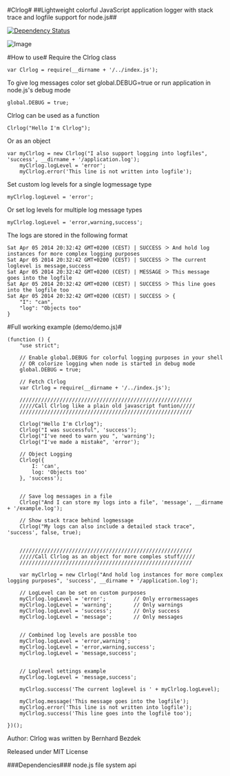 #Clrlog#
##Lightweight colorful JavaScript application logger with stack trace and logfile support for node.js##

[![Dependency Status](https://gemnasium.com/BernhardBezdek/clrlog.svg)](https://gemnasium.com/BernhardBezdek/clrlog)

![Image](https://raw.githubusercontent.com/BernhardBezdek/Clrlog/master/previews/example_output.png "Example output")

#How to use#
Require the Clrlog class

    var Clrlog = require(__dirname + '/../index.js');

To give log messages color set global.DEBUG=true or run application in node.js's debug mode

    global.DEBUG = true;

Clrlog can be used as a function

    Clrlog("Hello I'm Clrlog");

Or as an object

    var myClrlog = new Clrlog("I also support logging into logfiles", 'success', __dirname + '/application.log');
        myClrlog.logLevel = 'error';
        myClrlog.error('This line is not written into logfile');


Set custom log levels for a single logmessage type

    myClrlog.logLevel = 'error';

Or set log levels for multiple log message types

    myClrlog.logLevel = 'error,warning,success';


The logs are stored in the following format

    Sat Apr 05 2014 20:32:42 GMT+0200 (CEST) | SUCCESS ᑀ And hold log instances for more complex logging purposes
    Sat Apr 05 2014 20:32:42 GMT+0200 (CEST) | SUCCESS ᑀ The current loglevel is message,success
    Sat Apr 05 2014 20:32:42 GMT+0200 (CEST) | MESSAGE ᑀ This message goes into the logfile
    Sat Apr 05 2014 20:32:42 GMT+0200 (CEST) | SUCCESS ᑀ This line goes into the logfile too
    Sat Apr 05 2014 20:32:42 GMT+0200 (CEST) | SUCCESS ᑀ {
    	"I": "can",
    	"log": "Objects too"
    }


#Full working example (demo/demo.js)#

    (function () {
        "use strict";

        // Enable global.DEBUG for colorful logging purposes in your shell
        // OR colorize logging when node is started in debug mode
        global.DEBUG = true;

        // Fetch Clrlog
        var Clrlog = require(__dirname + '/../index.js');

        ////////////////////////////////////////////////////////
        /////Call Clrlog like a plain old javascript funtion/////
        ////////////////////////////////////////////////////////

        Clrlog("Hello I'm Clrlog");
        Clrlog("I was successful", 'success');
        Clrlog("I've need to warn you ", 'warning');
        Clrlog("I've made a mistake", 'error');

        // Object Logging
        Clrlog({
            I: 'can',
            log: 'Objects too'
        }, 'success');


        // Save log messages in a file
        Clrlog("And I can store my logs into a file", 'message', __dirname + '/example.log');

        // Show stack trace behind logmessage
        Clrlog("My logs can also include a detailed stack trace", 'success', false, true);


        ////////////////////////////////////////////////////////
        /////Call Clrlog as an object for more comples stuff/////
        ////////////////////////////////////////////////////////

        var myClrlog = new Clrlog("And hold log instances for more complex logging purposes", 'success', __dirname + '/application.log');

        // LogLevel can be set on custom purposes
        myClrlog.logLevel = 'error';         // Only errormessages
        myClrlog.logLevel = 'warning';       // Only warnings
        myClrlog.logLevel = 'success';       // Only success
        myClrlog.logLevel = 'message';       // Only messages


        // Combined log levels are possble too
        myClrlog.logLevel = 'error,warning';
        myClrlog.logLevel = 'error,warning,success';
        myClrlog.logLevel = 'message,success';


        // Loglevel settings example
        myClrlog.logLevel = 'message,success';

        myClrlog.success('The current loglevel is ' + myClrlog.logLevel);

        myClrlog.message('This message goes into the logfile');
        myClrlog.error('This line is not written into logfile');
        myClrlog.success('This line goes into the logfile too');

    })();

Author:
Clrlog was written by Bernhard Bezdek

Released under MIT License

###Dependencies###
    node.js file system api